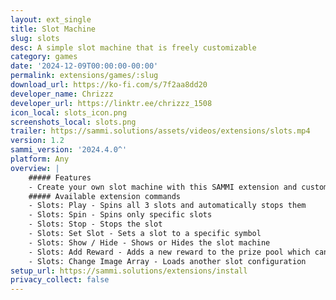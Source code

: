 ```yaml
---
layout: ext_single
title: Slot Machine
slug: slots
desc: A simple slot machine that is freely customizable
category: games
date: '2024-12-09T00:00:00-00:00'
permalink: extensions/games/:slug
download_url: https://ko-fi.com/s/7f2aa8dd20
developer_name: Chrizzz
developer_url: https://linktr.ee/chrizzz_1508
icon_local: slots_icon.png
screenshots_local: slots.png
trailer: https://sammi.solutions/assets/videos/extensions/slots.mp4
version: 1.2
sammi_version: '2024.4.0^'
platform: Any
overview: |
    ##### Features
    - Create your own slot machine with this SAMMI extension and customize it however you want.
    ##### Available extension commands
    - Slots: Play - Spins all 3 slots and automatically stops them
    - Slots: Spin - Spins only specific slots
    - Slots: Stop - Stops the slot
    - Slots: Set Slot - Sets a slot to a specific symbol
    - Slots: Show / Hide - Shows or Hides the slot machine
    - Slots: Add Reward - Adds a new reward to the prize pool which can trigger an extension trigger
    - Slots: Change Image Array - Loads another slot configuration
setup_url: https://sammi.solutions/extensions/install
privacy_collect: false
---
```

